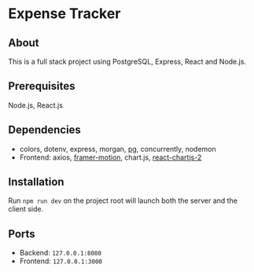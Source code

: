 # Expense Tracker

## About

This is a full stack project using PostgreSQL, Express, React and Node.js.

## Prerequisites

Node.js, React.js

## Dependencies

-   colors, dotenv, express, morgan, [pg](https://www.npmjs.com/package/pg), concurrently, nodemon
-   Frontend: axios, [framer-motion](https://www.npmjs.com/package/framer-motion), chart.js, [react-chartjs-2](https://www.npmjs.com/package/react-chartjs-2#docs)

## Installation

Run `npm run dev` on the project root will launch both the server and the client side.

## Ports

-   Backend: `127.0.0.1:8080`
-   Frontend: `127.0.0.1:3000`

